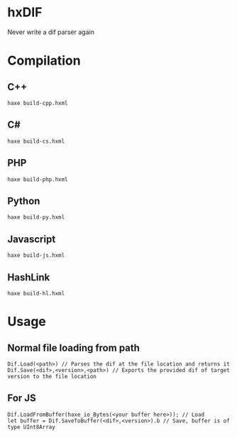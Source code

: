 # hxDIF
Never write a dif parser again

# Compilation
## C++
```haxe build-cpp.hxml```
## C#
```haxe build-cs.hxml```
## PHP
```haxe build-php.hxml```
## Python
```haxe build-py.hxml```
## Javascript
```haxe build-js.hxml```
## HashLink
```haxe build-hl.hxml```
# Usage
## Normal file loading from path
```
Dif.Load(<path>) // Parses the dif at the file location and returns it
Dif.Save(<dif>,<version>,<path>) // Exports the provided dif of target version to the file location
```
## For JS
```
Dif.LoadFromBuffer(haxe_io_Bytes(<your buffer here>)); // Load
let buffer = Dif.SaveToBuffer(<dif>,<version>).b // Save, buffer is of type UInt8Array
```

